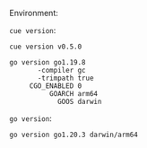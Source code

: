 Environment:

`cue version`:

```
cue version v0.5.0

go version go1.19.8
       -compiler gc
       -trimpath true
     CGO_ENABLED 0
          GOARCH arm64
            GOOS darwin
```

`go version`:

```
go version go1.20.3 darwin/arm64
```
